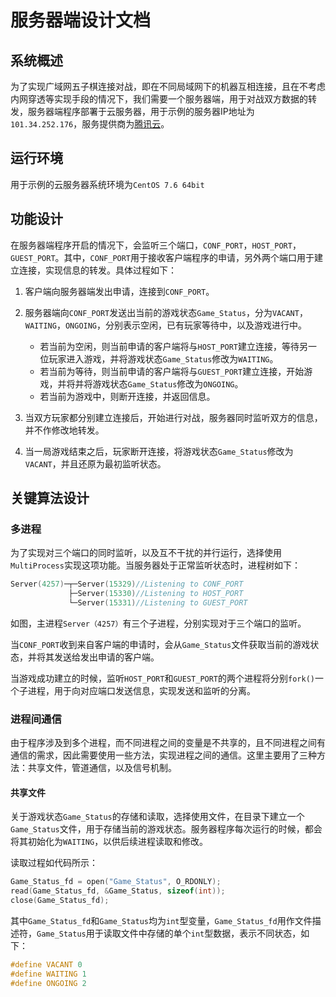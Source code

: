 # 服务器端设计文档

## 系统概述

为了实现广域网五子棋连接对战，即在不同局域网下的机器互相连接，且在不考虑内网穿透等实现手段的情况下，我们需要一个服务器端，用于对战双方数据的转发，服务器端程序部署于云服务器，用于示例的服务器IP地址为``101.34.252.176``，服务提供商为[腾讯云](https://cloud.tencent.com/)。

## 运行环境

用于示例的云服务器系统环境为``CentOS 7.6 64bit``

## 功能设计

在服务器端程序开启的情况下，会监听三个端口，``CONF_PORT``，``HOST_PORT``，``GUEST_PORT``。其中，``CONF_PORT``用于接收客户端程序的申请，另外两个端口用于建立连接，实现信息的转发。具体过程如下：

1. 客户端向服务器端发出申请，连接到``CONF_PORT``。
2. 服务器端向``CONF_PORT``发送出当前的游戏状态``Game_Status``，分为``VACANT``，``WAITING``，``ONGOING``，分别表示空闲，已有玩家等待中，以及游戏进行中。
   * 若当前为空闲，则当前申请的客户端将与``HOST_PORT``建立连接，等待另一位玩家进入游戏，并将游戏状态``Game_Status``修改为``WAITING``。
   * 若当前为等待，则当前申请的客户端将与``GUEST_PORT``建立连接，开始游戏，并将并将游戏状态``Game_Status``修改为``ONGOING``。
   * 若当前为游戏中，则断开连接，并返回信息。

3. 当双方玩家都分别建立连接后，开始进行对战，服务器同时监听双方的信息，并不作修改地转发。
4. 当一局游戏结束之后，玩家断开连接，将游戏状态``Game_Status``修改为``VACANT``，并且还原为最初监听状态。

## 关键算法设计

### 多进程

为了实现对三个端口的同时监听，以及互不干扰的并行运行，选择使用``MultiProcess``实现这项功能。当服务器处于正常监听状态时，进程树如下：

```c
Server(4257)─┬─Server(15329)//Listening to CONF_PORT
             ├─Server(15330)//Listening to HOST_PORT
             └─Server(15331)//Listening to GUEST_PORT
```

如图，主进程``Server（4257）``有三个子进程，分别实现对于三个端口的监听。

当``CONF_PORT``收到来自客户端的申请时，会从``Game_Status``文件获取当前的游戏状态，并将其发送给发出申请的客户端。

当游戏成功建立的时候，监听``HOST_PORT``和``GUEST_PORT``的两个进程将分别``fork()``一个子进程，用于向对应端口发送信息，实现发送和监听的分离。

### 进程间通信

由于程序涉及到多个进程，而不同进程之间的变量是不共享的，且不同进程之间有通信的需求，因此需要使用一些方法，实现进程之间的通信。这里主要用了三种方法：共享文件，管道通信，以及信号机制。

#### 共享文件

关于游戏状态``Game_Status``的存储和读取，选择使用文件，在目录下建立一个``Game_Status``文件，用于存储当前的游戏状态。服务器程序每次运行的时候，都会将其初始化为``WAITING``，以供后续进程读取和修改。

读取过程如代码所示：

```c
Game_Status_fd = open("Game_Status", O_RDONLY);
read(Game_Status_fd, &Game_Status, sizeof(int));
close(Game_Status_fd);
```

其中``Game_Status_fd``和``Game_Status``均为``int``型变量，``Game_Status_fd``用作文件描述符，``Game_Status``用于读取文件中存储的单个``int``型数据，表示不同状态，如下：

```c
#define VACANT 0
#define WAITING 1
#define ONGOING 2
```

